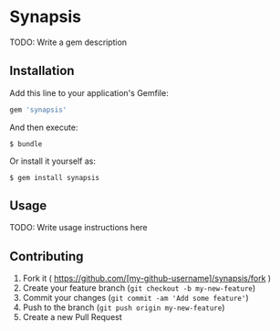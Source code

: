 # Synapsis

TODO: Write a gem description

## Installation

Add this line to your application's Gemfile:

```ruby
gem 'synapsis'
```

And then execute:

    $ bundle

Or install it yourself as:

    $ gem install synapsis

## Usage

TODO: Write usage instructions here

## Contributing

1. Fork it ( https://github.com/[my-github-username]/synapsis/fork )
2. Create your feature branch (`git checkout -b my-new-feature`)
3. Commit your changes (`git commit -am 'Add some feature'`)
4. Push to the branch (`git push origin my-new-feature`)
5. Create a new Pull Request
